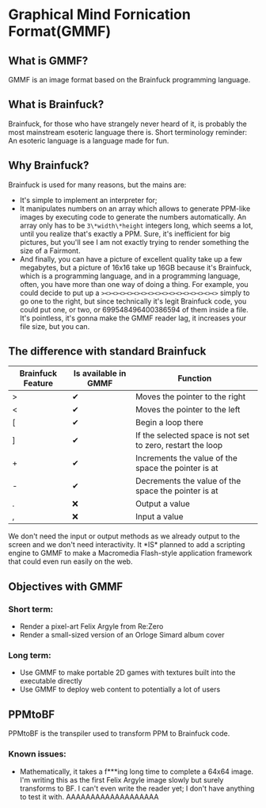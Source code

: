 # Graphical Mind Fornication Format(GMMF)
## What is GMMF?
GMMF is an image format based on the Brainfuck programming language. 
## What is Brainfuck?
Brainfuck, for those who have strangely never heard of it, is probably the most mainstream esoteric language there is. Short terminology reminder: An esoteric language is a language made for fun.
## Why Brainfuck?
Brainfuck is used for many reasons, but the mains are:
- It's simple to implement an interpreter for;
- It manipulates numbers on an array which allows to generate PPM-like images by executing code to generate the numbers automatically. An array only has to be ``3\*width\*height`` integers long, which seems a lot, until you realize that's exactly a PPM. Sure, it's inefficient for big pictures, but you'll see I am not exactly trying to render something the size of a Fairmont.
- And finally, you can have a picture of excellent quality take up a few megabytes, but a picture of 16x16 take up 16GB because it's Brainfuck, which is a programming language, and in a programming language, often, you have more than one way of doing a thing. For example, you could decide to put up a ``><><><><><><><><><><><><><><><><>`` simply to go one to the right, but since technically it's legit Brainfuck code, you could put one, or two, or 699548496400386594 of them inside a file. It's pointless, it's gonna make the GMMF reader lag, it increases your file size, but you can.
## The difference with standard Brainfuck
|Brainfuck Feature|Is available in GMMF|Function|
|-----------------|--------------------|--------|
| > | ✔ | Moves the pointer to the right |
| < | ✔ | Moves the pointer to the left |
| [ | ✔ | Begin a loop there |
| ] | ✔ | If the selected space is not set to zero, restart the loop |
| + | ✔ | Increments the value of the space the pointer is at |
| - | ✔ | Decrements the value of the space the pointer is at |
| . | ❌ | Output a value |
| , | ❌ | Input a value |

We don't need the input or output methods as we already output to the screen and we don't need interactivity. It \*IS\* planned to add a scripting engine to GMMF to make a Macromedia Flash-style application framework that could even run easily on the web.
## Objectives with GMMF
### Short term:
- Render a pixel-art Felix Argyle from Re:Zero
- Render a small-sized version of an Orloge Simard album cover
### Long term:
- Use GMMF to make portable 2D games with textures built into the executable directly
- Use GMMF to deploy web content to potentially a lot of users
## PPMtoBF
PPMtoBF is the transpiler used to transform PPM to Brainfuck code.
### Known issues:
- Mathematically, it takes a f***ing long time to complete a 64x64 image. I'm writing this as the first Felix Argyle image slowly but surely transforms to BF. I can't even write the reader yet; I don't have anything to test it with. AAAAAAAAAAAAAAAAAAA
